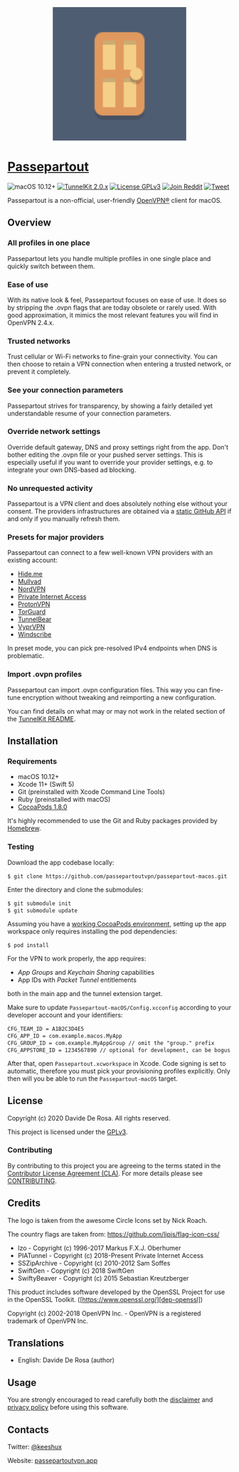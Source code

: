 <p style="text-align: center; padding: 0em 1em"><img src="res/logo.svg" width="300" height="300" /></p>

# [Passepartout][about-website]

![macOS 10.12+](https://img.shields.io/badge/macos-10.12+-green.svg)
[![TunnelKit 2.0.x](https://img.shields.io/badge/tunnelkit-2.0-d69c68.svg)][dep-tunnelkit]
[![License GPLv3](https://img.shields.io/badge/license-GPLv3-lightgray.svg)](LICENSE)
[![Join Reddit](https://img.shields.io/badge/discuss-Reddit-orange.svg)][about-reddit]
[![Tweet](https://img.shields.io/twitter/url/http/shields.io.svg?style=social)](https://twitter.com/intent/tweet?url=https%3A%2F%2Fpassepartoutvpn.app%2F&via=keeshux&text=Passepartout%20is%20an%20user-friendly%2C%20open%20source%20%23OpenVPN%20client%20for%20%23iOS%20and%20%23macOS)
 
Passepartout is a non-official, user-friendly [OpenVPN®][openvpn] client for macOS.

## Overview

### All profiles in one place

Passepartout lets you handle multiple profiles in one single place and quickly switch between them.

<!-- [<img src="res/snap-home.png" width="300">](res/snap-home.png) -->

### Ease of use

With its native look & feel, Passepartout focuses on ease of use. It does so by stripping the .ovpn flags that are today obsolete or rarely used. With good approximation, it mimics the most relevant features you will find in OpenVPN 2.4.x.

<!-- [<img src="res/snap-profile.png" width="300">](res/snap-profile.png) -->

### Trusted networks

Trust cellular or Wi-Fi networks to fine-grain your connectivity. You can then choose to retain a VPN connection when entering a trusted network, or prevent it completely.

<!-- [<img src="res/snap-trusted.png" width="300">](res/snap-trusted.png) -->

### See your connection parameters

Passepartout strives for transparency, by showing a fairly detailed yet understandable resume of your connection parameters.

<!-- [<img src="res/snap-parameters.png" width="300">](res/snap-parameters.png) -->

### Override network settings

Override default gateway, DNS and proxy settings right from the app. Don't bother editing the .ovpn file or your pushed server settings. This is especially useful if you want to override your provider settings, e.g. to integrate your own DNS-based ad blocking.

<!-- [<img src="res/snap-network.png" width="300">](res/snap-network.png) -->

### No unrequested activity

Passepartout is a VPN client and does absolutely nothing else without your consent. The providers infrastructures are obtained via a [static GitHub API][app-api] if and only if you manually refresh them.

### Presets for major providers

Passepartout can connect to a few well-known VPN providers with an existing account:

- [Hide.me][app-net-hideme]
- [Mullvad][app-net-mullvad]
- [NordVPN][app-net-nordvpn]
- [Private Internet Access][app-net-pia]
- [ProtonVPN][app-net-protonvpn]
- [TorGuard][app-net-torguard]
- [TunnelBear][app-net-tunnelbear]
- [VyprVPN][app-net-vyprvpn]
- [Windscribe][app-net-windscribe]

In preset mode, you can pick pre-resolved IPv4 endpoints when DNS is problematic.

### Import .ovpn profiles

Passepartout can import .ovpn configuration files. This way you can fine-tune encryption without tweaking and reimporting a new configuration. 

You can find details on what may or may not work in the related section of the [TunnelKit README][dep-tunnelkit-ovpn].

## Installation

### Requirements

- macOS 10.12+
- Xcode 11+ (Swift 5)
- Git (preinstalled with Xcode Command Line Tools)
- Ruby (preinstalled with macOS)
- [CocoaPods 1.8.0][dep-cocoapods]

It's highly recommended to use the Git and Ruby packages provided by [Homebrew][dep-brew].

### Testing

Download the app codebase locally:

    $ git clone https://github.com/passepartoutvpn/passepartout-macos.git

Enter the directory and clone the submodules:

    $ git submodule init
    $ git submodule update

Assuming you have a [working CocoaPods environment][dep-cocoapods], setting up the app workspace only requires installing the pod dependencies:

    $ pod install

For the VPN to work properly, the app requires:

- _App Groups_ and _Keychain Sharing_ capabilities
- App IDs with _Packet Tunnel_ entitlements

both in the main app and the tunnel extension target.

Make sure to update `Passepartout-macOS/Config.xcconfig` according to your developer account and your identifiers:

    CFG_TEAM_ID = A1B2C3D4E5
    CFG_APP_ID = com.example.macos.MyApp
    CFG_GROUP_ID = com.example.MyAppGroup // omit the "group." prefix
    CFG_APPSTORE_ID = 1234567890 // optional for development, can be bogus

After that, open `Passepartout.xcworkspace` in Xcode. Code signing is set to automatic, therefore you must pick your provisioning profiles explicitly. Only then will you be able to run the `Passepartout-macOS` target.

## License

Copyright (c) 2020 Davide De Rosa. All rights reserved.

This project is licensed under the [GPLv3][license-content].

### Contributing

By contributing to this project you are agreeing to the terms stated in the [Contributor License Agreement (CLA)][contrib-cla]. For more details please see [CONTRIBUTING][contrib-readme].

## Credits

The logo is taken from the awesome Circle Icons set by Nick Roach.

The country flags are taken from: <https://github.com/lipis/flag-icon-css/>

- lzo - Copyright (c) 1996-2017 Markus F.X.J. Oberhumer
- PIATunnel - Copyright (c) 2018-Present Private Internet Access
- SSZipArchive - Copyright (c) 2010-2012 Sam Soffes
- SwiftGen - Copyright (c) 2018 SwiftGen
- SwiftyBeaver - Copyright (c) 2015 Sebastian Kreutzberger

This product includes software developed by the OpenSSL Project for use in the OpenSSL Toolkit. ([https://www.openssl.org/][dep-openssl])

Copyright (c) 2002-2018 OpenVPN Inc. - OpenVPN is a registered trademark of OpenVPN Inc.

## Translations

- English: Davide De Rosa (author)

## Usage

You are strongly encouraged to read carefully both the [disclaimer][web-disclaimer] and [privacy policy][web-privacy] before using this software.

## Contacts

Twitter: [@keeshux][about-twitter]

Website: [passepartoutvpn.app][about-website] 

[openvpn]: https://openvpn.net/index.php/open-source/overview.html

[app-api]: https://github.com/passepartoutvpn/passepartout-api
[app-net-hideme]: https://member.hide.me/en/checkout?plan=new_default_prices&coupon=6CB-BDB-802&duration=24
[app-net-mullvad]: https://mullvad.net/en/account/create/
[app-net-nordvpn]: https://go.nordvpn.net/SH21Z
[app-net-pia]: https://www.privateinternetaccess.com/pages/buy-vpn/
[app-net-protonvpn]: https://proton.go2cloud.org/SHZ
[app-net-torguard]: https://torguard.net/
[app-net-tunnelbear]: https://www.tunnelbear.com/
[app-net-vyprvpn]: https://www.vyprvpn.com/
[app-net-windscribe]: https://secure.link/kCsD0prd

[dep-cocoapods]: https://guides.cocoapods.org/using/getting-started.html
[dep-brew]: https://brew.sh/
[dep-tunnelkit]: https://github.com/passepartoutvpn/tunnelkit
[dep-tunnelkit-ovpn]: https://github.com/passepartoutvpn/tunnelkit#support-for-ovpn-configuration
[dep-openssl]: https://www.openssl.org/

[license-content]: LICENSE
[contrib-cla]: CLA.rst
[contrib-readme]: CONTRIBUTING.md

[web-disclaimer]: https://passepartoutvpn.app/disclaimer/
[web-privacy]: https://passepartoutvpn.app/privacy/

[about-twitter]: https://twitter.com/keeshux
[about-website]: https://passepartoutvpn.app
[about-reddit]: https://www.reddit.com/r/passepartout
